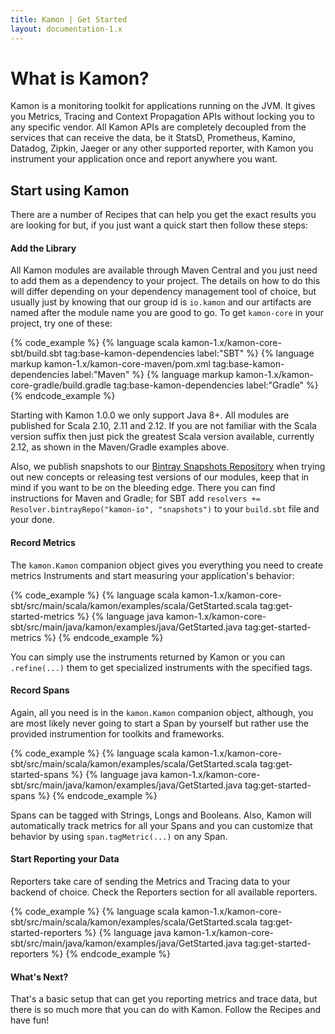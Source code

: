 ```yaml
---
title: Kamon | Get Started
layout: documentation-1.x
---
```


What is Kamon?
==============

Kamon is a monitoring toolkit for applications running on the JVM. It gives you Metrics, Tracing and Context Propagation
APIs without locking you to any specific vendor. All Kamon APIs are completely decoupled from the services that can
receive the data, be it StatsD, Prometheus, Kamino, Datadog, Zipkin, Jaeger or any other supported reporter, with Kamon
you instrument your application once and report anywhere you want.



Start using Kamon
-----------------

There are a number of Recipes that can help you get the exact results you are looking for but, if you just want a quick
start then follow these steps:

#### Add the Library

All Kamon modules are available through Maven Central and you just need to add them as a dependency to your project. The
details on how to do this will differ depending on your dependency management tool of choice, but usually just by knowing
that our group id is `io.kamon` and our artifacts are named after the module name you are good to go. To get `kamon-core`
in your project, try one of these:

{% code_example %}
{%   language scala kamon-1.x/kamon-core-sbt/build.sbt tag:base-kamon-dependencies label:"SBT" %}
{%   language markup kamon-1.x/kamon-core-maven/pom.xml tag:base-kamon-dependencies label:"Maven" %}
{%   language markup kamon-1.x/kamon-core-gradle/build.gradle tag:base-kamon-dependencies label:"Gradle" %}
{% endcode_example %}

Starting with Kamon 1.0.0 we only support Java 8+. All modules are published for Scala 2.10, 2.11 and 2.12. If you are
not familiar with the Scala version suffix then just pick the greatest Scala version available, currently 2.12, as shown
in the Maven/Gradle examples above.

Also, we publish snapshots to our [Bintray Snapshots Repository][1] when trying out new concepts or releasing test versions
of our modules, keep that in mind if you want to be on the bleeding edge. There you can find instructions for Maven and
Gradle; for SBT add `resolvers += Resolver.bintrayRepo("kamon-io", "snapshots")` to your `build.sbt` file and your done.



#### Record Metrics

The `kamon.Kamon` companion object gives you everything you need to create metrics Instruments and start measuring your
application's behavior:

{% code_example %}
{%   language scala kamon-1.x/kamon-core-sbt/src/main/scala/kamon/examples/scala/GetStarted.scala tag:get-started-metrics %}
{%   language java kamon-1.x/kamon-core-sbt/src/main/java/kamon/examples/java/GetStarted.java tag:get-started-metrics %}
{% endcode_example %}

You can simply use the instruments returned by Kamon or you can `.refine(...)` them to get specialized instruments with
the specified tags.


#### Record Spans

Again, all you need is in the `kamon.Kamon` companion object, although, you are most likely never going to start a Span
by yourself but rather use the provided instrumention for toolkits and frameworks.

{% code_example %}
{%   language scala kamon-1.x/kamon-core-sbt/src/main/scala/kamon/examples/scala/GetStarted.scala tag:get-started-spans %}
{%   language java kamon-1.x/kamon-core-sbt/src/main/java/kamon/examples/java/GetStarted.java tag:get-started-spans %}
{% endcode_example %}

Spans can be tagged with Strings, Longs and Booleans. Also, Kamon will automatically track metrics for all your Spans and
you can customize that behavior by using `span.tagMetric(...)` on any Span.


#### Start Reporting your Data

Reporters take care of sending the Metrics and Tracing data to your backend of choice. Check the Reporters section for
all available reporters.

{% code_example %}
{%   language scala kamon-1.x/kamon-core-sbt/src/main/scala/kamon/examples/scala/GetStarted.scala tag:get-started-reporters %}
{%   language java kamon-1.x/kamon-core-sbt/src/main/java/kamon/examples/java/GetStarted.java tag:get-started-reporters %}
{% endcode_example %}


#### What's Next?

That's a basic setup that can get you reporting metrics and trace data, but there is so much more that you can do with
Kamon. Follow the Recipes and have fun!



[1]: https://bintray.com/kamon-io/snapshots
[Akka]: http://akka.io/
[configuration]: /documentation/kamon-core/0.6.6/configuration/
[sbt-aspectj]: https://github.com/sbt/sbt-aspectj/
[load-time weaving example]: https://github.com/sbt/sbt-aspectj/tree/master/src/sbt-test/weave/load-time/
[tracing]: /documentation/kamon-core/0.6.6/tracing/core-concepts/
[metrics]: /documentation/kamon-core/0.6.6/metrics/core-concepts/
[mailing list]: https://groups.google.com/forum/#!forum/kamon-user
